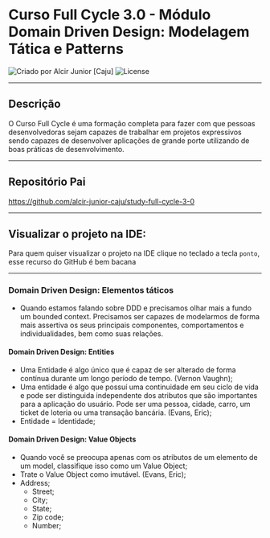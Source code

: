 # Curso Full Cycle 3.0 - Módulo Domain Driven Design: Modelagem Tática e Patterns

<div>
    <img alt="Criado por Alcir Junior [Caju]" src="https://img.shields.io/badge/criado%20por-Alcir Junior [Caju]-%23f08700">
    <img alt="License" src="https://img.shields.io/badge/license-MIT-%23f08700">
</div>

---

## Descrição

O Curso Full Cycle é uma formação completa para fazer com que pessoas desenvolvedoras sejam capazes de trabalhar em projetos expressivos sendo capazes de desenvolver aplicações de grande porte utilizando de boas práticas de desenvolvimento.

---

## Repositório Pai
https://github.com/alcir-junior-caju/study-full-cycle-3-0

---

## Visualizar o projeto na IDE:

Para quem quiser visualizar o projeto na IDE clique no teclado a tecla `ponto`, esse recurso do GitHub é bem bacana

---
### Domain Driven Design: Elementos táticos
- Quando estamos falando sobre DDD e precisamos olhar mais a fundo um bounded context. Precisamos ser capazes de modelarmos de forma mais assertiva os seus principais componentes, comportamentos e individualidades, bem como suas relações.

#### Domain Driven Design: Entities
- Uma Entidade é algo único que é capaz de ser alterado de forma contínua durante um longo período de tempo. (Vernon Vaughn);
- Uma entidade é algo que possuí uma continuidade em seu ciclo de vida e pode ser distinguida independente dos atributos que são importantes para a aplicação do usuário. Pode ser uma pessoa, cidade, carro, um ticket de loteria ou uma transação bancária. (Evans, Eric);
- Entidade = Identidade;

#### Domain Driven Design: Value Objects
- Quando você se preocupa apenas com os atributos de um elemento de um model, classifique isso como um Value Object;
- Trate o Value Object como imutável. (Evans, Eric);
- Address;
  - Street;
  - City;
  - State;
  - Zip code;
  - Number;
